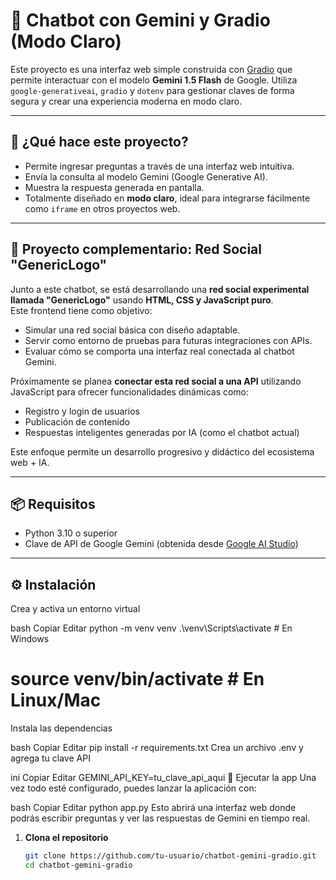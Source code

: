 # 🤖 Chatbot con Gemini y Gradio (Modo Claro)

Este proyecto es una interfaz web simple construida con [Gradio](https://gradio.app/) que permite interactuar con el modelo **Gemini 1.5 Flash** de Google. Utiliza `google-generativeai`, `gradio` y `dotenv` para gestionar claves de forma segura y crear una experiencia moderna en modo claro.

---

## 🧠 ¿Qué hace este proyecto?

- Permite ingresar preguntas a través de una interfaz web intuitiva.
- Envía la consulta al modelo Gemini (Google Generative AI).
- Muestra la respuesta generada en pantalla.
- Totalmente diseñado en **modo claro**, ideal para integrarse fácilmente como `iframe` en otros proyectos web.

---

## 📂 Proyecto complementario: Red Social "GenericLogo"

Junto a este chatbot, se está desarrollando una **red social experimental llamada "GenericLogo"** usando **HTML, CSS y JavaScript puro**.  
Este frontend tiene como objetivo:

- Simular una red social básica con diseño adaptable.
- Servir como entorno de pruebas para futuras integraciones con APIs.
- Evaluar cómo se comporta una interfaz real conectada al chatbot Gemini.

Próximamente se planea **conectar esta red social a una API** utilizando JavaScript para ofrecer funcionalidades dinámicas como:

- Registro y login de usuarios
- Publicación de contenido
- Respuestas inteligentes generadas por IA (como el chatbot actual)

Este enfoque permite un desarrollo progresivo y didáctico del ecosistema web + IA.

---

## 📦 Requisitos

- Python 3.10 o superior
- Clave de API de Google Gemini (obtenida desde [Google AI Studio](https://makersuite.google.com/app/apikey))

---

## ⚙️ Instalación

Crea y activa un entorno virtual

bash
Copiar
Editar
python -m venv venv
.\venv\Scripts\activate      # En Windows
# source venv/bin/activate   # En Linux/Mac
Instala las dependencias

bash
Copiar
Editar
pip install -r requirements.txt
Crea un archivo .env y agrega tu clave API

ini
Copiar
Editar
GEMINI_API_KEY=tu_clave_api_aqui
🚀 Ejecutar la app
Una vez todo esté configurado, puedes lanzar la aplicación con:

bash
Copiar
Editar
python app.py
Esto abrirá una interfaz web donde podrás escribir preguntas y ver las respuestas de Gemini en tiempo real.


1. **Clona el repositorio**
   ```bash
   git clone https://github.com/tu-usuario/chatbot-gemini-gradio.git
   cd chatbot-gemini-gradio

